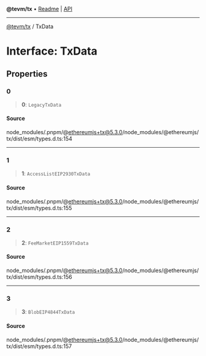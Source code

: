 **@tevm/tx** • [Readme](../README.md) \| [API](../globals.md)

***

[@tevm/tx](../README.md) / TxData

# Interface: TxData

## Properties

### 0

> **0**: `LegacyTxData`

#### Source

node\_modules/.pnpm/@ethereumjs+tx@5.3.0/node\_modules/@ethereumjs/tx/dist/esm/types.d.ts:154

***

### 1

> **1**: `AccessListEIP2930TxData`

#### Source

node\_modules/.pnpm/@ethereumjs+tx@5.3.0/node\_modules/@ethereumjs/tx/dist/esm/types.d.ts:155

***

### 2

> **2**: `FeeMarketEIP1559TxData`

#### Source

node\_modules/.pnpm/@ethereumjs+tx@5.3.0/node\_modules/@ethereumjs/tx/dist/esm/types.d.ts:156

***

### 3

> **3**: `BlobEIP4844TxData`

#### Source

node\_modules/.pnpm/@ethereumjs+tx@5.3.0/node\_modules/@ethereumjs/tx/dist/esm/types.d.ts:157
